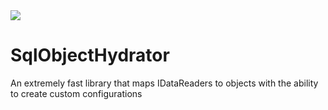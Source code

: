 <a href="http://buildserver.spawtz.com:8000/viewType.html?buildTypeId=SqlObjectHydrator_Ci&guest=1">
<img src="http://buildserver.spawtz.com:8000/app/rest/builds/buildType:(id:SqlObjectHydrator_Ci)/statusIcon"/>
</a>

SqlObjectHydrator
=================

An extremely fast library that maps IDataReaders to objects with the ability to create custom configurations
